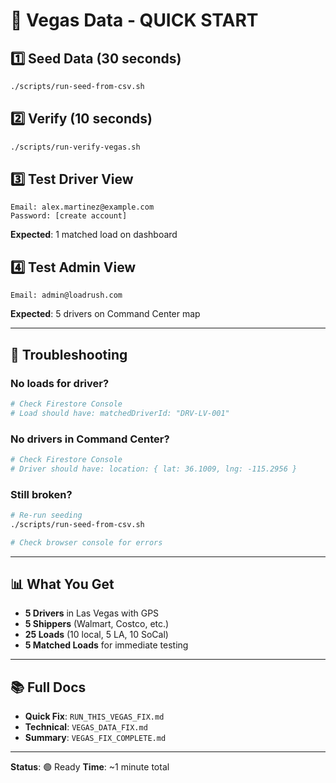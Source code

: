 # 🎰 Vegas Data - QUICK START

## 1️⃣ Seed Data (30 seconds)

```bash
./scripts/run-seed-from-csv.sh
```

## 2️⃣ Verify (10 seconds)

```bash
./scripts/run-verify-vegas.sh
```

## 3️⃣ Test Driver View

```
Email: alex.martinez@example.com
Password: [create account]
```

**Expected**: 1 matched load on dashboard

## 4️⃣ Test Admin View

```
Email: admin@loadrush.com
```

**Expected**: 5 drivers on Command Center map

---

## 🐛 Troubleshooting

### No loads for driver?
```bash
# Check Firestore Console
# Load should have: matchedDriverId: "DRV-LV-001"
```

### No drivers in Command Center?
```bash
# Check Firestore Console
# Driver should have: location: { lat: 36.1009, lng: -115.2956 }
```

### Still broken?
```bash
# Re-run seeding
./scripts/run-seed-from-csv.sh

# Check browser console for errors
```

---

## 📊 What You Get

- **5 Drivers** in Las Vegas with GPS
- **5 Shippers** (Walmart, Costco, etc.)
- **25 Loads** (10 local, 5 LA, 10 SoCal)
- **5 Matched Loads** for immediate testing

---

## 📚 Full Docs

- **Quick Fix**: `RUN_THIS_VEGAS_FIX.md`
- **Technical**: `VEGAS_DATA_FIX.md`
- **Summary**: `VEGAS_FIX_COMPLETE.md`

---

**Status**: 🟢 Ready
**Time**: ~1 minute total
